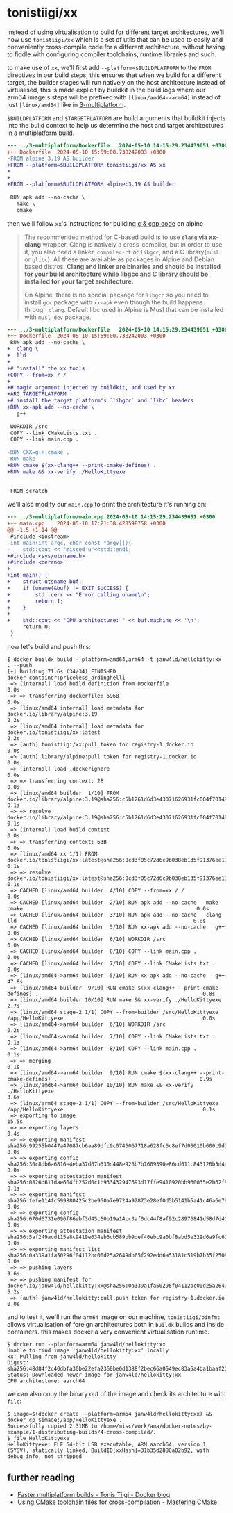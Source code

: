 # tonistiigi/xx

instead of using virtualisation to build for different target architectures,
we'll now use `tonistiigi/xx` which is a set of utils that can be used to easily
and conveniently cross-compile code for a different architecture, without having
to fiddle with configuring compiler toolchains, runtime libraries and such.

to make use of `xx`, we'll first add `--platform=$BUILDPLATFORM` to the `FROM`
directives in our build steps, this ensures that when we build for a different
target, the builder stages will run natively on the host architecture instead
of virtualised, this is made explicit by buildkit in the build logs where our
arm64 image's steps will be prefixed with `[linux/amd64->arm64]` instead of just
`[linux/amd64]` like in [3-multiplatform](../3-multiplatform/).

`$BUILDPLATFORM` and `$TARGETPLATFORM` are build arguments that buildkit injects
into the build context to help us determine the host and target architectures in
a multiplatform build.

```diff
--- ../3-multiplatform/Dockerfile	2024-05-10 14:15:29.234439651 +0300
+++ Dockerfile	2024-05-10 15:59:00.738242003 +0300
-FROM alpine:3.19 AS builder
+FROM --platform=$BUILDPLATFORM tonistiigi/xx AS xx
+
+
+FROM --platform=$BUILDPLATFORM alpine:3.19 AS builder
 
 RUN apk add --no-cache \
   make \
   cmake
```

then we'll follow `xx`'s instructions for building
[c & cpp code](https://github.com/tonistiigi/xx?tab=readme-ov-file#cc) on alpine

> The recommended method for C-based build is to use **`clang` via xx-clang**
> wrapper. Clang is natively a cross-compiler, but in order to use it, you also
> need a linker, `compiler-rt` or `libgcc`, and a C library(`musl` or `glibc`).
> All these are available as packages in Alpine and Debian based distros.
> **Clang and linker are binaries and should be installed for your build
> architecture while libgcc and C library should be installed for your target
> architecture.**
>
> On Alpine, there is no special package for `libgcc` so you need to install
> `gcc` package with `xx-apk` even though the build happens through `clang`.
> Default libc used in Alpine is Musl that can be installed with `musl-dev`
> package.


```diff
--- ../3-multiplatform/Dockerfile	2024-05-10 14:15:29.234439651 +0300
+++ Dockerfile	2024-05-10 15:59:00.738242003 +0300
 RUN apk add --no-cache \
+  clang \
+  lld
+
+# "install" the xx tools
+COPY --from=xx / /
+
+# magic argument injected by buildkit, and used by xx
+ARG TARGETPLATFORM
+# install the target platform's `libgcc` and `libc` headers
+RUN xx-apk add --no-cache \
   g++
 
 WORKDIR /src
 COPY --link CMakeLists.txt .
 COPY --link main.cpp .
 
-RUN CXX=g++ cmake .
-RUN make
+RUN cmake $(xx-clang++ --print-cmake-defines) .
+RUN make && xx-verify ./HelloKittyexe
 
 
 FROM scratch
```

we'll also modify our `main.cpp` to print the architecture it's running on:

```diff
--- ../3-multiplatform/main.cpp	2024-05-10 14:15:29.234439651 +0300
+++ main.cpp	2024-05-10 17:21:38.428598758 +0300
@@ -1,5 +1,14 @@
 #include <iostream>
-int main(int argc, char const *argv[]){
-    std::cout << "missed u"<<std::endl;
+#include <sys/utsname.h>
+#include <cerrno>
+
+int main() {
+    struct utsname buf;
+    if (uname(&buf) != EXIT_SUCCESS) {
+        std::cerr << "Error calling uname\n";
+        return 1;
+    }
+
+    std::cout << "CPU architecture: " << buf.machine << '\n';
     return 0;
 }
```

now let's build and push this:

```console
$ docker buildx build --platform=amd64,arm64 -t janw4ld/hellokitty:xx . --push
[+] Building 71.6s (34/34) FINISHED                                                               docker-container:priceless_ardinghelli
 => [internal] load build definition from Dockerfile                                                                                0.0s
 => => transferring dockerfile: 696B                                                                                                0.0s
 => [linux/amd64 internal] load metadata for docker.io/library/alpine:3.19                                                          2.2s
 => [linux/amd64 internal] load metadata for docker.io/tonistiigi/xx:latest                                                         2.2s
 => [auth] tonistiigi/xx:pull token for registry-1.docker.io                                                                        0.0s
 => [auth] library/alpine:pull token for registry-1.docker.io                                                                       0.0s
 => [internal] load .dockerignore                                                                                                   0.0s
 => => transferring context: 2B                                                                                                     0.0s
 => [linux/amd64 builder  1/10] FROM docker.io/library/alpine:3.19@sha256:c5b1261d6d3e43071626931fc004f70149baeba2c8ec672bd4f27761f8e1ad6b  0.1s
 => => resolve docker.io/library/alpine:3.19@sha256:c5b1261d6d3e43071626931fc004f70149baeba2c8ec672bd4f27761f8e1ad6b                0.1s
 => [internal] load build context                                                                                                   0.0s
 => => transferring context: 63B                                                                                                    0.0s
 => [linux/amd64 xx 1/1] FROM docker.io/tonistiigi/xx:latest@sha256:0cd3f05c72d6c9b038eb135f91376ee1169ef3a330d34e418e65e2a5c2e9c0d4  0.1s
 => => resolve docker.io/tonistiigi/xx:latest@sha256:0cd3f05c72d6c9b038eb135f91376ee1169ef3a330d34e418e65e2a5c2e9c0d4               0.1s
 => CACHED [linux/amd64 builder  4/10] COPY --from=xx / /                                                                           0.0s
 => CACHED [linux/amd64 builder  2/10] RUN apk add --no-cache   make   cmake                                                        0.0s
 => CACHED [linux/amd64 builder  3/10] RUN apk add --no-cache   clang   lld                                                         0.0s
 => CACHED [linux/amd64 builder  5/10] RUN xx-apk add --no-cache   g++                                                              0.0s
 => CACHED [linux/amd64 builder  6/10] WORKDIR /src                                                                                 0.0s
 => CACHED [linux/amd64 builder  8/10] COPY --link main.cpp .                                                                       0.0s
 => CACHED [linux/amd64 builder  7/10] COPY --link CMakeLists.txt .                                                                 0.0s
 => [linux/amd64->arm64 builder  5/10] RUN xx-apk add --no-cache   g++                                                             47.8s
 => [linux/amd64 builder  9/10] RUN cmake $(xx-clang++ --print-cmake-defines) .                                                     0.8s
 => [linux/amd64 builder 10/10] RUN make && xx-verify ./HelloKittyexe                                                               2.7s
 => [linux/amd64 stage-2 1/1] COPY --from=builder /src/HelloKittyexe /app/HelloKittyexe                                             0.0s
 => [linux/amd64->arm64 builder  6/10] WORKDIR /src                                                                                 0.2s
 => [linux/amd64->arm64 builder  7/10] COPY --link CMakeLists.txt .                                                                 0.1s
 => [linux/amd64->arm64 builder  8/10] COPY --link main.cpp .                                                                       0.1s
 => => merging                                                                                                                      0.1s
 => [linux/amd64->arm64 builder  9/10] RUN cmake $(xx-clang++ --print-cmake-defines) .                                              0.9s
 => [linux/amd64->arm64 builder 10/10] RUN make && xx-verify ./HelloKittyexe                                                        3.6s
 => [linux/arm64 stage-2 1/1] COPY --from=builder /src/HelloKittyexe /app/HelloKittyexe                                             0.1s
 => exporting to image                                                                                                             15.5s
 => => exporting layers                                                                                                             0.4s
 => => exporting manifest sha256:99255b0447a47087cb6aa89dfc9c0746067718a628fc6c8ef7d05010b600c9d3                                   0.0s
 => => exporting config sha256:30c8db6a6816e4eba37d67b330d448e926b7b7609390e86cd611c843126b5d4a                                     0.0s
 => => exporting attestation manifest sha256:0826d611dae604fb252d0c1b933432947693d17ffe9410920bb960035e2b62f8                       0.1s
 => => exporting manifest sha256:fefe114fc599880425c2be950a7e9724a92873e28ef0d5b5141b5a41c46a6e79                                   0.0s
 => => exporting config sha256:670d6731e096f86ebf3d45c60b19a14cc3af0dc44f8af92c28976841d58d7d40                                     0.0s
 => => exporting attestation manifest sha256:5af249acd115e8c9419e634eb6cb589bb9def40ebc9a0bf8abd5e329d6a9fc67                       0.0s
 => => exporting manifest list sha256:0a339a1fa50296f04112bc00d25a2649db65f292edd6a53181c519b7b35f2508                              0.0s
 => => pushing layers                                                                                                               9.6s
 => => pushing manifest for docker.io/janw4ld/hellokitty:xx@sha256:0a339a1fa50296f04112bc00d25a2649db65f292edd6a53181c519b7b35f2508 5.2s
 => [auth] janw4ld/hellokitty:pull,push token for registry-1.docker.io                                                              0.0s
```

and to test it, we'll run the `arm64` image on our machine, `tonistiigi/binfmt`
allows virtualisation of foreign architectures both in `buildx` builds and
inside containers. this makes docker a very convenient virtualisation runtime.

```console
$ docker run --platform=arm64 janw4ld/hellokitty:xx
Unable to find image 'janw4ld/hellokitty:xx' locally
xx: Pulling from janw4ld/hellokitty
Digest: sha256:48d84f2c40dbfa30be22efa2360be6d1388f2bec66a0549ec83a5a4ba1baaf20
Status: Downloaded newer image for janw4ld/hellokitty:xx
CPU architecture: aarch64
```

we can also copy the binary out of the image and check its architecture with `file`:

```console
$ image=$(docker create --platform=arm64 janw4ld/hellokitty:xx) && docker cp $image:/app/HelloKittyexe .
Successfully copied 2.31MB to /home/misc/work/ana/docker-notes/by-example/1-distributing-builds/4-cross-compiled/.
$ file HelloKittyexe
HelloKittyexe: ELF 64-bit LSB executable, ARM aarch64, version 1 (SYSV), statically linked, BuildID[xxHash]=31b35d2880a02b92, with debug_info, not stripped
```

## further reading

- [Faster multiplatform builds - Tonis Tiigi - Docker blog](https://www.docker.com/blog/faster-multi-platform-builds-dockerfile-cross-compilation-guide/)
- [Using CMake toolchain files for cross-compilation - Mastering CMake](https://cmake.org/cmake/help/book/mastering-cmake/chapter/Cross%20Compiling%20With%20CMake.html)
